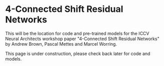 # 4-Connected Shift Residual Networks

This will be the location for code and pre-trained models for the ICCV Neural Architects workshop paper "4-Connected Shift Residual Networks" by Andrew Brown, Pascal Mettes and Marcel Worring.

This page is under construction, please check back later for code and models.

